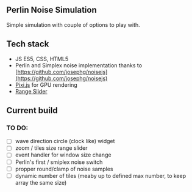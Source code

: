 ## Perlin Noise Simulation
Simple simulation with couple of options to play with.

## Tech stack
- JS ES5, CSS, HTML5
- Perlin and Simplex noise implementation thanks to [https://github.com/josephg/noisejs](https://github.com/josephg/noisejs)
- [Pixi.js](https://www.pixijs.com/) for GPU rendering
- [Range Slider](https://github.com/stbaer/rangeslider-js)

## Current build


### TO DO:
- [ ] wave direction circle (clock like) widget
- [ ] zoom / tiles size range slider
- [ ] event handler for window size change
- [ ] Perlin's first / smiplex noise switch
- [ ] propper round/clamp of noise samples
- [ ] dynamic number of tiles (meaby up to defined max number, to keep array the same size)
